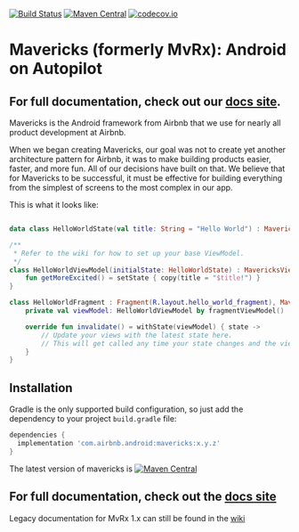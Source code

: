 [![Build Status](https://travis-ci.com/airbnb/mavericks.svg?branch=main)](https://travis-ci.com/github/airbnb/mavericks)
[![Maven Central](https://maven-badges.herokuapp.com/maven-central/com.airbnb.android/mavericks/badge.svg)](https://maven-badges.herokuapp.com/maven-central/com.airbnb.android/mavericks)
[![codecov.io](https://codecov.io/github/codecov/mavericks/branch/main/graph/badge.svg)](https://codecov.io/github/codecov/mavericks)

# Mavericks (formerly MvRx): Android on Autopilot

## For full documentation, check out our [docs site](https://airbnb.io/mavericks).

Mavericks is the Android framework from Airbnb that we use for nearly all product development at Airbnb.

When we began creating Mavericks, our goal was not to create yet another architecture pattern for Airbnb, it was to make building products easier, faster, and more fun. All of our decisions have built on that. We believe that for Mavericks to be successful, it must be effective for building everything from the simplest of screens to the most complex in our app.

This is what it looks like:
```kotlin

data class HelloWorldState(val title: String = "Hello World") : MavericksState

/**
 * Refer to the wiki for how to set up your base ViewModel.
 */
class HelloWorldViewModel(initialState: HelloWorldState) : MavericksViewModel<HelloWorldState>(initialState) {
    fun getMoreExcited() = setState { copy(title = "$title!") }
}

class HelloWorldFragment : Fragment(R.layout.hello_world_fragment), MavericksView {
    private val viewModel: HelloWorldViewModel by fragmentViewModel()

    override fun invalidate() = withState(viewModel) { state ->
        // Update your views with the latest state here.
        // This will get called any time your state changes and the viewLifecycleOwner is STARTED.
    }
}
```

## Installation

Gradle is the only supported build configuration, so just add the dependency to your project `build.gradle` file:

```groovy
dependencies {
  implementation 'com.airbnb.android:mavericks:x.y.z'
}
```
The latest version of mavericks is [![Maven Central](https://maven-badges.herokuapp.com/maven-central/com.airbnb.android/mavericks/badge.svg)](https://maven-badges.herokuapp.com/maven-central/com.airbnb.android/mavericks)

## For full documentation, check out the [docs site](https://airbnb.io/mavericks)

Legacy documentation for MvRx 1.x can still be found in the [wiki](https://github.com/airbnb/mavericks/wiki)
